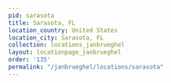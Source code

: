 ```yaml
---
pid: sarasota
title: Sarasota, FL
location_country: United States
location_city: Sarasota, FL
collection: locations_janbrueghel
layout: locationpage_janbrueghel
order: '135'
permalink: "/janbrueghel/locations/sarasota"
---
```

